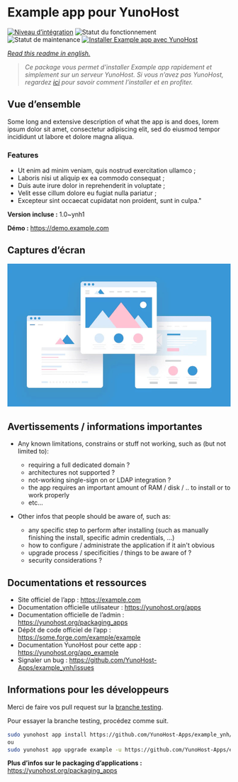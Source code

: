 <!--
N.B.: This README was automatically generated by https://github.com/YunoHost/apps/tree/master/tools/README-generator
It shall NOT be edited by hand.
-->

# Example app pour YunoHost

[![Niveau d’intégration](https://dash.yunohost.org/integration/example.svg)](https://dash.yunohost.org/appci/app/example) ![Statut du fonctionnement](https://ci-apps.yunohost.org/ci/badges/example.status.svg) ![Statut de maintenance](https://ci-apps.yunohost.org/ci/badges/example.maintain.svg)
[![Installer Example app avec YunoHost](https://install-app.yunohost.org/install-with-yunohost.svg)](https://install-app.yunohost.org/?app=example)

*[Read this readme in english.](./README.md)*

> *Ce package vous permet d’installer Example app rapidement et simplement sur un serveur YunoHost.
Si vous n’avez pas YunoHost, regardez [ici](https://yunohost.org/#/install) pour savoir comment l’installer et en profiter.*

## Vue d’ensemble

Some long and extensive description of what the app is and does, lorem ipsum dolor sit amet, consectetur adipiscing elit, sed do eiusmod tempor incididunt ut labore et dolore magna aliqua.

### Features

- Ut enim ad minim veniam, quis nostrud exercitation ullamco ;
- Laboris nisi ut aliquip ex ea commodo consequat ;
- Duis aute irure dolor in reprehenderit in voluptate ;
- Velit esse cillum dolore eu fugiat nulla pariatur ;
- Excepteur sint occaecat cupidatat non proident, sunt in culpa."


**Version incluse :** 1.0~ynh1

**Démo :** https://demo.example.com

## Captures d’écran

![Capture d’écran de Example app](./doc/screenshots/example.jpg)

## Avertissements / informations importantes

* Any known limitations, constrains or stuff not working, such as (but not limited to):
    * requiring a full dedicated domain ?
    * architectures not supported ?
    * not-working single-sign on or LDAP integration ?
    * the app requires an important amount of RAM / disk / .. to install or to work properly
    * etc...

* Other infos that people should be aware of, such as:
    * any specific step to perform after installing (such as manually finishing the install, specific admin credentials, ...)
    * how to configure / administrate the application if it ain't obvious
    * upgrade process / specificities / things to be aware of ?
    * security considerations ?

## Documentations et ressources

* Site officiel de l’app : <https://example.com>
* Documentation officielle utilisateur : <https://yunohost.org/apps>
* Documentation officielle de l’admin : <https://yunohost.org/packaging_apps>
* Dépôt de code officiel de l’app : <https://some.forge.com/example/example>
* Documentation YunoHost pour cette app : <https://yunohost.org/app_example>
* Signaler un bug : <https://github.com/YunoHost-Apps/example_ynh/issues>

## Informations pour les développeurs

Merci de faire vos pull request sur la [branche testing](https://github.com/YunoHost-Apps/example_ynh/tree/testing).

Pour essayer la branche testing, procédez comme suit.

``` bash
sudo yunohost app install https://github.com/YunoHost-Apps/example_ynh/tree/testing --debug
ou
sudo yunohost app upgrade example -u https://github.com/YunoHost-Apps/example_ynh/tree/testing --debug
```

**Plus d’infos sur le packaging d’applications :** <https://yunohost.org/packaging_apps>